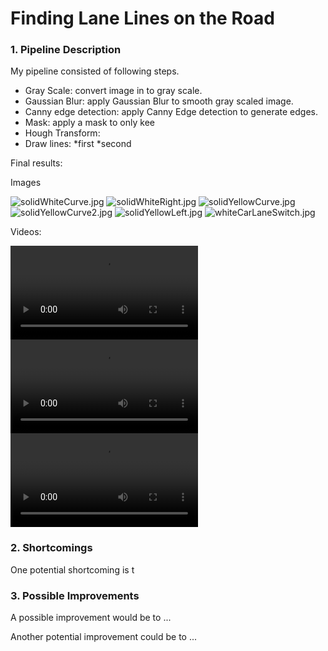 # **Finding Lane Lines on the Road** 

### 1. Pipeline Description

My pipeline consisted of following steps. 
* Gray Scale: convert image in to gray scale.
* Gaussian Blur: apply Gaussian Blur to smooth gray scaled image.
* Canny edge detection: apply Canny Edge detection to generate edges.
* Mask: apply a mask to only kee
* Hough Transform:
* Draw lines: 
    *first
    *second

Final results:

Images

![solidWhiteCurve.jpg](test_iamges_output/solidWhiteCurve.jpg)
![solidWhiteRight.jpg](test_iamges_output/solidWhiteRight.jpg)
![solidYellowCurve.jpg](test_iamges_output/solidYellowCurve.jpg)
![solidYellowCurve2.jpg](test_iamges_output/solidYellowCurve2.jpg)
![solidYellowLeft.jpg](test_iamges_output/solidYellowLeft.jpg)
![whiteCarLaneSwitch.jpg](test_iamges_output/whiteCarLaneSwitch.jpg)

Videos:

![solidWhiteRight.mp4](test_videos_output/solidWhiteRight.mp4)
![solidYellowLeft.mp4](test_videos_output/solidYellowLeft.mp4)
![challenge.mp4](test_videos_output/challenge.mp4)

### 2. Shortcomings

One potential shortcoming is t


### 3. Possible Improvements

A possible improvement would be to ...

Another potential improvement could be to ...
